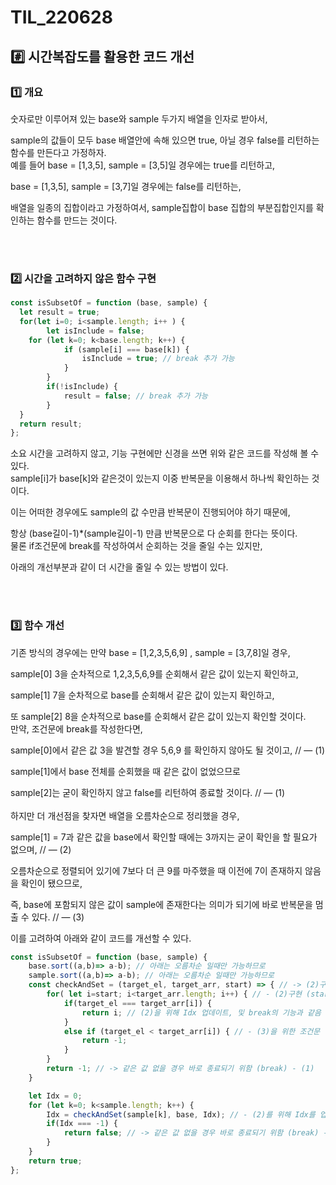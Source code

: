 # TIL_220628

## #️⃣ 시간복잡도를 활용한 코드 개선

### 1️⃣ 개요

숫자로만 이루어져 있는 base와 sample 두가지 배열을 인자로 받아서,

sample의 값들이 모두 base 배열안에 속해 있으면 true, 아닐 경우 false를 리턴하는 함수를 만든다고 가정하자.
<br>
예를 들어 base = [1,3,5], sample = [3,5]일 경우에는 true를 리턴하고, 

base = [1,3,5], sample = [3,7]일 경우에는 false를 리턴하는, 

배열을 일종의 집합이라고 가정하여서, sample집합이 base 집합의 부분집합인지를 확인하는 함수를 만드는 것이다. 

<br>
<br>

### 2️⃣ 시간을 고려하지 않은 함수 구현

```jsx
const isSubsetOf = function (base, sample) {
  let result = true;
  for(let i=0; i<sample.length; i++ ) {
		let isInclude = false;
    for (let k=0; k<base.length; k++) {
			if (sample[i] === base[k]) {
				isInclude = true; // break 추가 가능
			}
		}
		if(!isInclude) {
			result = false; // break 추가 가능
		}
  }
  return result;
};
```

소요 시간을 고려하지 않고, 기능 구현에만 신경을 쓰면 위와 같은 코드를 작성해 볼 수 있다.
<br>
sample[i]가 base[k]와 같은것이 있는지 이중 반복문을 이용해서 하나씩 확인하는 것이다.

이는 어떠한 경우에도 sample의 값 수만큼 반복문이 진행되어야 하기 때문에, 

항상 (base길이-1)*(sample길이-1) 만큼 반복문으로 다 순회를 한다는 뜻이다.
<br>
물론 if조건문에 break를 작성하여서 순회하는 것을 줄일 수는 있지만, 

아래의 개선부분과 같이 더 시간을 줄일 수 있는 방법이 있다.

<br>
<br>

### 3️⃣ 함수 개선

기존 방식의 경우에는 만약 base = [1,2,3,5,6,9] , sample = [3,7,8]일 경우,

sample[0] 3을 순차적으로 1,2,3,5,6,9를 순회해서 같은 값이 있는지 확인하고,

sample[1] 7을 순차적으로 base를 순회해서 같은 값이 있는지 확인하고,

또 sample[2] 8을 순차적으로 base를 순회해서 같은 값이 있는지 확인할 것이다.
<br>
만약, 조건문에 break를 작성한다면,

sample[0]에서 같은 값 3을 발견할 경우 5,6,9 를 확인하지 않아도 될 것이고, // — (1)

sample[1]에서 base 전체를 순회했을 때 같은 값이 없었으므로 

sample[2]는 굳이 확인하지 않고 false를 리턴하여 종료할 것이다. // — (1)
<br>
<br>
하지만 더 개선점을 찾자면 배열을 오름차순으로 정리했을 경우,

sample[1] = 7과 같은 값을 base에서 확인할 때에는 3까지는 굳이 확인을 할 필요가 없으며, // — (2)

오름차순으로 정렬되어 있기에 7보다 더 큰 9를 마주했을 때 이전에 7이 존재하지 않음을 확인이 됐으므로, 

즉, base에 포함되지 않은 값이 sample에 존재한다는 의미가 되기에 바로 반복문을 멈출 수 있다. // — (3)

이를 고려하여 아래와 같이 코드를 개선할 수 있다.

```jsx
const isSubsetOf = function (base, sample) {
    base.sort((a,b)=> a-b); // 아래는 오름차순 일때만 가능하므로
    sample.sort((a,b)=> a-b); // 아래는 오름차순 일때만 가능하므로
    const checkAndSet = (target_el, target_arr, start) => { // -> (2)구현 위함
        for( let i=start; i<target_arr.length; i++) { // - (2)구현 (start부터)
            if(target_el === target_arr[i]) {
                return i; // (2)을 위해 Idx 업데이트, 및 break의 기능과 같음 - (1)
            }
            else if (target_el < target_arr[i]) { // - (3)을 위한 조건문
                return -1;
            }
        }
        return -1; // -> 같은 값 없을 경우 바로 종료되기 위함 (break) - (1)
    }

    let Idx = 0;
    for (let k=0; k<sample.length; k++) {
        Idx = checkAndSet(sample[k], base, Idx); // - (2)를 위해 Idx를 업데이트
        if(Idx === -1) {
            return false; // -> 같은 값 없을 경우 바로 종료되기 위함 (break) - (1)
        }
    }
    return true;
};
```